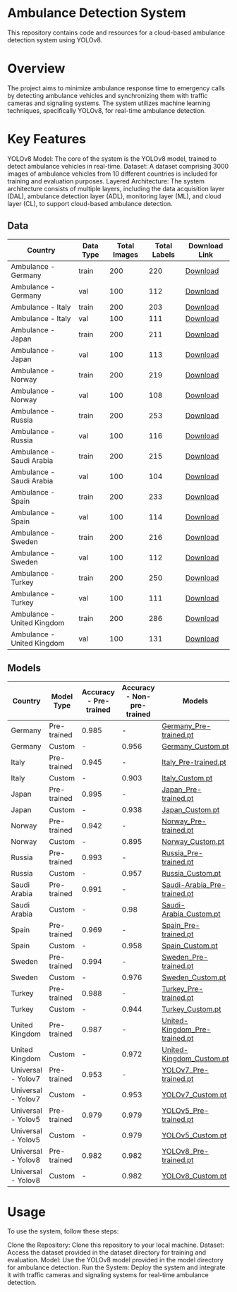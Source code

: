 # Ambulance Detection System
This repository contains code and resources for a cloud-based ambulance detection system using YOLOv8.

# Overview
The project aims to minimize ambulance response time to emergency calls by detecting ambulance vehicles and synchronizing them with traffic cameras and signaling systems. The system utilizes machine learning techniques, specifically YOLOv8, for real-time ambulance detection.

# Key Features
YOLOv8 Model: The core of the system is the YOLOv8 model, trained to detect ambulance vehicles in real-time.
Dataset: A dataset comprising 3000 images of ambulance vehicles from 10 different countries is included for training and evaluation purposes.
Layered Architecture: The system architecture consists of multiple layers, including the data acquisition layer (DAL), ambulance detection layer (ADL), monitoring layer (ML), and cloud layer (CL), to support cloud-based ambulance detection.


## Data 

| Country              | Data Type | Total Images | Total Labels | Download Link                                                     |
|----------------------|-----------|--------------|--------------|-------------------------------------------------------------------|
| Ambulance - Germany  | train     | 200          | 220          | [Download](https://github.com/BaseelAlharbi/Ambulance-Detection-System/blob/main/Data/Ambulance%20-%20Germany.zip) |
| Ambulance - Germany  | val       | 100          | 112          | [Download](https://github.com/BaseelAlharbi/Ambulance-Detection-System/blob/main/Data/Ambulance%20-%20Germany.zip) |
| Ambulance - Italy    | train     | 200          | 203          | [Download](https://github.com/Ziad-Algrafi/Ambulance-Detection-System/blob/main/Data/Ambulance%20-%20Italy.zip) |
| Ambulance - Italy    | val       | 100          | 111          | [Download](https://github.com/Ziad-Algrafi/Ambulance-Detection-System/blob/main/Data/Ambulance%20-%20Italy.zip) |
| Ambulance - Japan    | train     | 200          | 211          | [Download](https://github.com/BaseelAlharbi/Ambulance-Detection-System/blob/main/Data/Ambulance%20-%20Japan.zip) |
| Ambulance - Japan    | val       | 100          | 113          | [Download](https://github.com/BaseelAlharbi/Ambulance-Detection-System/blob/main/Data/Ambulance%20-%20Japan.zip) |
| Ambulance - Norway   | train     | 200          | 219          | [Download](https://github.com/BaseelAlharbi/Ambulance-Detection-System/blob/main/Data/Ambulance%20-%20Norway.zip) |
| Ambulance - Norway   | val       | 100          | 108          | [Download](https://github.com/BaseelAlharbi/Ambulance-Detection-System/blob/main/Data/Ambulance%20-%20Norway.zip) |
| Ambulance - Russia   | train     | 200          | 253          | [Download](https://github.com/BaseelAlharbi/Ambulance-Detection-System/blob/main/Data/Ambulance%20-%20Russia.zip) |
| Ambulance - Russia   | val       | 100          | 116          | [Download](https://github.com/BaseelAlharbi/Ambulance-Detection-System/blob/main/Data/Ambulance%20-%20Russia.zip) |
| Ambulance - Saudi Arabia | train  | 200          | 215          | [Download](https://github.com/BaseelAlharbi/Ambulance-Detection-System/blob/main/Data/Ambulance%20-%20Saudi%20Arabia.zip) |
| Ambulance - Saudi Arabia | val    | 100          | 104          | [Download](https://github.com/BaseelAlharbi/Ambulance-Detection-System/blob/main/Data/Ambulance%20-%20Saudi%20Arabia.zip) |
| Ambulance - Spain    | train     | 200          | 233          | [Download](https://github.com/BaseelAlharbi/Ambulance-Detection-System/blob/main/Data/Ambulance%20-%20Spain.zip) |
| Ambulance - Spain    | val       | 100          | 114          | [Download](https://github.com/BaseelAlharbi/Ambulance-Detection-System/blob/main/Data/Ambulance%20-%20Spain.zip) |
| Ambulance - Sweden   | train     | 200          | 216          | [Download](https://github.com/BaseelAlharbi/Ambulance-Detection-System/tree/main/Data/Ambulance%20-%20Sweden) |
| Ambulance - Sweden   | val       | 100          | 112          | [Download](https://github.com/BaseelAlharbi/Ambulance-Detection-System/tree/main/Data/Ambulance%20-%20Sweden) |
| Ambulance - Turkey   | train     | 200          | 250          | [Download](https://github.com/BaseelAlharbi/Ambulance-Detection-System/tree/main/Data/Ambulance%20-%20Turkey) |
| Ambulance - Turkey   | val       | 100          | 111          | [Download](https://github.com/BaseelAlharbi/Ambulance-Detection-System/tree/main/Data/Ambulance%20-%20Turkey) |
| Ambulance - United Kingdom | train | 200        | 286          | [Download](https://github.com/BaseelAlharbi/Ambulance-Detection-System/blob/main/Data/Ambulance%20-%20United%20Kingdom.zip) |
| Ambulance - United Kingdom | val   | 100        | 131          | [Download](https://github.com/BaseelAlharbi/Ambulance-Detection-System/blob/main/Data/Ambulance%20-%20United%20Kingdom.zip) |



## Models

| Country          | Model Type        | Accuracy - Pre-trained | Accuracy - Non-pre-trained | Models |
| ---------------- | ----------------- | ---------------------- | -------------------------- | ---- |
| Germany          | Pre-trained       | 0.985                  | -                          | [Germany_Pre-trained.pt](https://github.com/BaseelAlharbi/Ambulance-Detection-System/blob/main/Models/Germany/Germany_Pre-trained.pt) |
| Germany          | Custom            | -                      | 0.956                      | [Germany_Custom.pt](https://github.com/BaseelAlharbi/Ambulance-Detection-System/blob/main/Models/Germany/Germany_Custom.pt) |
| Italy            | Pre-trained       | 0.945                  | -                          | [Italy_Pre-trained.pt](https://github.com/BaseelAlharbi/Ambulance-Detection-System/blob/main/Models/Italy/Italy_Pre-trained.pt) |
| Italy            | Custom            | -                      | 0.903                      | [Italy_Custom.pt](https://github.com/BaseelAlharbi/Ambulance-Detection-System/blob/main/Models/Italy/Italy_Custom.pt) |
| Japan            | Pre-trained       | 0.995                  | -                          | [Japan_Pre-trained.pt](https://github.com/BaseelAlharbi/Ambulance-Detection-System/blob/main/Models/Japan/Japan_Pre-trained.pt) |
| Japan            | Custom            | -                      | 0.938                      | [Japan_Custom.pt](https://github.com/BaseelAlharbi/Ambulance-Detection-System/blob/main/Models/Japan/Japan_Custom.pt) |
| Norway           | Pre-trained       | 0.942                  | -                          | [Norway_Pre-trained.pt](https://github.com/BaseelAlharbi/Ambulance-Detection-System/blob/main/Models/Norway/Norway_Pre-trained.pt) |
| Norway           | Custom            | -                      | 0.895                      | [Norway_Custom.pt](https://github.com/BaseelAlharbi/Ambulance-Detection-System/blob/main/Models/Norway/Norway_Custom.pt) |
| Russia           | Pre-trained       | 0.993                  | -                          | [Russia_Pre-trained.pt](https://github.com/BaseelAlharbi/Ambulance-Detection-System/blob/main/Models/Russia/Russia_Pre-trained.pt) |
| Russia           | Custom            | -                      | 0.957                      | [Russia_Custom.pt](https://github.com/BaseelAlharbi/Ambulance-Detection-System/blob/main/Models/Russia/Russia_Custom.pt) |
| Saudi Arabia     | Pre-trained       | 0.991                  | -                          | [Saudi-Arabia_Pre-trained.pt](https://github.com/BaseelAlharbi/Ambulance-Detection-System/blob/main/Models/Saudi%20Arabia/Saudi-Arabia_Pre-trained.pt) |
| Saudi Arabia     | Custom            | -                      | 0.98                       | [Saudi-Arabia_Custom.pt](https://github.com/BaseelAlharbi/Ambulance-Detection-System/blob/main/Models/Saudi%20Arabia/Saudi-Arabia_Custom.pt) |
| Spain            | Pre-trained       | 0.969                  | -                          | [Spain_Pre-trained.pt](https://github.com/BaseelAlharbi/Ambulance-Detection-System/blob/main/Models/Spain/Spain_Pre-trained.pt) |
| Spain            | Custom            | -                      | 0.958                      | [Spain_Custom.pt](https://github.com/BaseelAlharbi/Ambulance-Detection-System/blob/main/Models/Spain/Spain_Custom.pt) |
| Sweden           | Pre-trained       | 0.994                  | -                          | [Sweden_Pre-trained.pt](https://github.com/BaseelAlharbi/Ambulance-Detection-System/blob/main/Models/Sweden/Sweden_Pre-trained.pt) |
| Sweden           | Custom            | -                      | 0.976                      | [Sweden_Custom.pt](https://github.com/BaseelAlharbi/Ambulance-Detection-System/blob/main/Models/Sweden/Sweden_Custom.pt) |
| Turkey           | Pre-trained       | 0.988                  | -                          | [Turkey_Pre-trained.pt](https://github.com/BaseelAlharbi/Ambulance-Detection-System/blob/main/Models/Turkey/Turkey_Pre-trained.pt) |
| Turkey           | Custom            | -                      | 0.944                      | [Turkey_Custom.pt](https://github.com/BaseelAlharbi/Ambulance-Detection-System/blob/main/Models/Turkey/Turkey_Custom.pt) |
| United Kingdom   | Pre-trained       | 0.987                  | -                          | [United-Kingdom_Pre-trained.pt](https://github.com/BaseelAlharbi/Ambulance-Detection-System/blob/main/Models/United%20Kingdom/United-Kingdom_Pre-trained.pt) |
| United Kingdom   | Custom            | -                      | 0.972                      | [United-Kingdom_Custom.pt](https://github.com/BaseelAlharbi/Ambulance-Detection-System/blob/main/Models/United%20Kingdom/United-Kingdom_Custom.pt) |
| Universal - Yolov7 | Pre-trained     | 0.953                  | -                           | [YOLOv7_Pre-trained.pt](https://github.com/BaseelAlharbi/Ambulance-Detection-System/blob/main/Models/Universal/YOLOv7/YOLOv7_Pre-trained.pt) |
| Universal - Yolov7 | Custom           | -                      | 0.953                      | [YOLOv7_Custom.pt](https://github.com/BaseelAlharbi/Ambulance-Detection-System/blob/main/Models/Universal/YOLOv7/YOLOv7_Custom.pt) |
| Universal - Yolov5 | Pre-trained     | 0.979                  | 0.979                      | [YOLOv5_Pre-trained.pt](https://github.com/BaseelAlharbi/Ambulance-Detection-System/blob/main/Models/Universal/YOLOv5/YOLOv5_Pre-trained.pt) |
| Universal - Yolov5 | Custom           | -                      | 0.979                      | [YOLOv5_Custom.pt](https://github.com/BaseelAlharbi/Ambulance-Detection-System/blob/main/Models/Universal/YOLOv5/YOLOv5_Custom.pt) |
| Universal - Yolov8 | Pre-trained     | 0.982                  | 0.982                      | [YOLOv8_Pre-trained.pt](https://github.com/BaseelAlharbi/Ambulance-Detection-System/blob/main/Models/Universal/YOLOv8/YOLOv8_Pre-trained.pt) |
| Universal - Yolov8 | Custom           | -                      | 0.982                      | [YOLOv8_Custom.pt](https://github.com/BaseelAlharbi/Ambulance-Detection-System/blob/main/Models/Universal/YOLOv8/YOLOv8_Custom.pt) |








# Usage
To use the system, follow these steps:

Clone the Repository: Clone this repository to your local machine.
Dataset: Access the dataset provided in the dataset directory for training and evaluation.
Model: Use the YOLOv8 model provided in the model directory for ambulance detection.
Run the System: Deploy the system and integrate it with traffic cameras and signaling systems for real-time ambulance detection.



